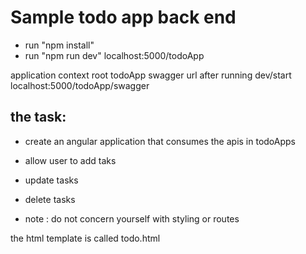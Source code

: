 # Sample todo app back end
- run "npm install"
- run "npm run dev" localhost:5000/todoApp

application context root todoApp
swagger url after running dev/start localhost:5000/todoApp/swagger

## the task:
* create an angular application that consumes the apis in todoApps
* allow user to add taks
* update tasks
* delete tasks

* note : do not concern yourself with styling or routes

the html template is called todo.html
